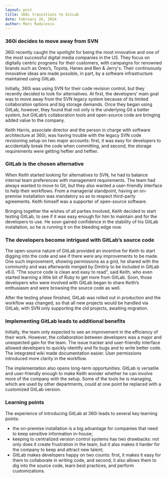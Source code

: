 ```yaml
---
layout: post
title: 360i transitions to GitLab
date: February 26, 2014
author: Marc Radulescu
---
```

### 360i decides to move away from SVN
360i recently caught the spotlight for being the most innovative and one of the most successful digital media companies in the US. They focus on digitally centric programs for their customers, with campaigns for renowned brands such as Oreo’s, Toyota, Hanes and Ben & Jerry's. Their continuously innovative ideas are made possible, in part, by a software infrastructure maintained using GitLab.
 
Initially, 360i was using SVN for their code revision control, but they recently decided to look for alternatives. At first, the developers’ main goal was to move away from the SVN legacy system because of its limited collaboration options and big storage demands. Once they began using GitLab, however, they found that not only is the underlying Git a better system, but GitLab’s collaboration tools and open-source code are bringing added value to the company.

Keith Harris, associate director and the person in charge with software architecture at 360i, was having trouble with the legacy SVN code revisioning setup on two major accounts: first, it was easy for developers to accidentally break the code when committing, and 
second, the storage requirements were getting heftier and heftier.

### GitLab is the chosen alternative
When Keith started looking for alternatives to SVN, he had to balance internal team preferences with management requirements. The team had always wanted to move to Git, but they also wanted a user-friendly interface to help their workflows. From a managerial standpoint, having an on-premise installation was mandatory so as to respect third-party agreements. Keith himself was a supporter of open-source software.

Bringing together the wishes of all parties involved, Keith decided to start testing GitLab, to see if it was easy enough for him to maintain and for the developers to use. He soon gained confidence in the stability of his GitLab installation, so he is running it on the bleeding edge now.

### The developers become intrigued with GitLab’s source code
The open-source nature of GitLab provided an incentive for Keith to start digging into the code and see if there were any improvements to be made. One such improvement, showing permissions as a grid, he shared with the community and was afterwards merged by Dmitriy to be included in GitLab v6.0. “The source code is clean and easy to read”, said Keith, who even started learning a little bit of Ruby to get more from GitLab. Soon, those developers who were involved with GitLab began to share Keith’s enthusiasm and were browsing the source code as well.

After the testing phase finished, GitLab was rolled out in production and the workflow was changed, so that all new projects would be handled via GitLab, with SVN only supporting the old projects, awaiting migration.

### Implementing GitLab leads to additional benefits
Initially, the team only expected to see an improvement in the efficiency of their work. However, the collaboration between developers was a major and unexpected gain for the team. The issue tracker and user-friendly interface allowed developers to quickly identify and fix bugs and to write better code. The integrated wiki made documentation easier. User permissions introduced more clarity in the workflow.

The implementation also opens long-term opportunities. GitLab is versatile and user-friendly enough to make Keith wonder whether he can involve more of the company with the setup. Some of the tools he is managing, which are used by other departments, could at one point be replaced with a customized GitLab version.

### Learning points
The experience of introducing GitLab at 360i leads to several key learning points:
 - the on-premise installation is a big advantage for companies that need to keep sensitive information in-house;
 - keeping to centralized version control systems has two drawbacks: not only does it create frustration in the team, but it also makes it harder for the company to keep and attract new talent;
 - GitLab makes developers happy on two counts: first, it makes it easy for them to collaborate in writing code, and second, it also allows them to dig into the source code, learn best practices, and perform customizations.
